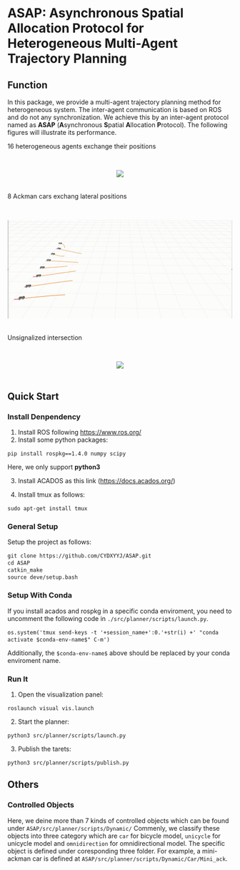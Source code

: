 
# ASAP: Asynchronous Spatial Allocation Protocol for Heterogeneous Multi-Agent Trajectory Planning

## Function

In this package, we provide a multi-agent trajectory planning method for heterogeneous system.
The inter-agent communication is based on ROS and do not any synchronization.
We achieve this by an inter-agent protocol named as **ASAP** (**A**synchronous **S**patial **A**llocation **P**rotocol).
The following figures will illustrate its performance.

16 heterogeneous agents exchange their positions

&nbsp;
<div align=center>
<img src="./images/16.gif" width=600>
</div>
&nbsp;

8 Ackman cars exchang lateral positions

&nbsp;
<div align=center>
<img src="./images/8.gif" width=600>
</div>
&nbsp;

Unsignalized intersection

&nbsp;
<div align=center>
<img src="./images/go.gif" width=600>
</div>
&nbsp;

## Quick Start

### Install Denpendency

1. Install ROS following https://www.ros.org/ 
2. Install some python packages:

```
pip install rospkg==1.4.0 numpy scipy
```

Here, we only support **python3**

3. Install ACADOS as this link (https://docs.acados.org/)

4. Install tmux as follows:
```
sudo apt-get install tmux
```

### General Setup

Setup the project as follows:
```
git clone https://github.com/CYDXYYJ/ASAP.git
cd ASAP
catkin_make
source deve/setup.bash
```

### Setup With Conda

If you install acados and rospkg in a specific conda enviroment, you need to uncomment the following code in `./src/planner/scripts/launch.py`.
```
os.system('tmux send-keys -t '+session_name+':0.'+str(i) +' "conda activate $conda-env-name$" C-m')
```
Additionally, the `$conda-env-name$` above should be replaced by your conda enviroment name.

### Run It

1. Open the visualization panel:
```
roslaunch visual vis.launch
```

2. Start the planner:
```
python3 src/planner/scripts/launch.py
```

3. Publish the tarets:
```
python3 src/planner/scripts/publish.py
```

## Others

### Controlled Objects

Here, we deine more than 7 kinds of controlled objects which can be found under `ASAP/src/planner/scripts/Dynamic/`
Commenly, we classify these objects into three category which are `car` for bicycle model, `unicycle` for unicycle model and `omnidirection` for omnidirectional model. 
The specific object is defined under coresponding three folder. 
For example, a mini-ackman car is defined at `ASAP/src/planner/scripts/Dynamic/Car/Mini_ack`.
